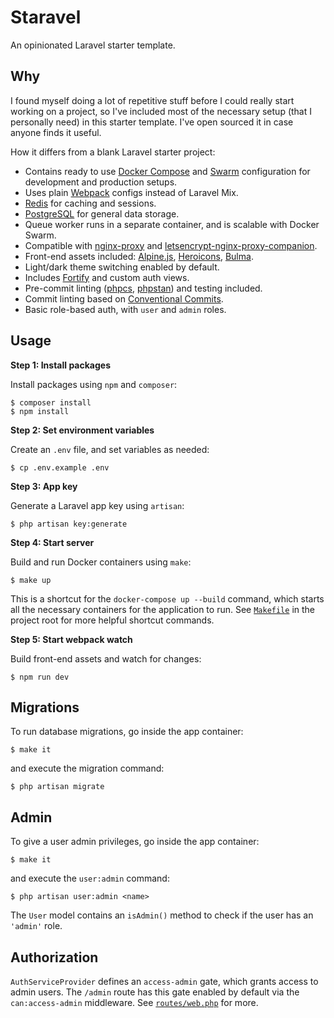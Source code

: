 # Staravel

An opinionated Laravel starter template.

## Why

I found myself doing a lot of repetitive stuff before I could really start working on a project, so I've included most of the necessary setup (that I personally need) in this starter template. I've open sourced it in case anyone finds it useful.

How it differs from a blank Laravel starter project:

- Contains ready to use [Docker Compose](https://docs.docker.com/compose/) and [Swarm](https://docs.docker.com/engine/swarm/) configuration for development and production setups.
- Uses plain [Webpack](https://webpack.js.org/) configs instead of Laravel Mix.
- [Redis](https://redis.io/) for caching and sessions.
- [PostgreSQL](https://www.postgresql.org/) for general data storage.
- Queue worker runs in a separate container, and is scalable with Docker Swarm.
- Compatible with [nginx-proxy](https://github.com/nginx-proxy/nginx-proxy) and [letsencrypt-nginx-proxy-companion](https://github.com/nginx-proxy/docker-letsencrypt-nginx-proxy-companion).
- Front-end assets included: [Alpine.js](https://github.com/alpinejs/alpine), [Heroicons](https://heroicons.com/), [Bulma](https://bulma.io/).
- Light/dark theme switching enabled by default.
- Includes [Fortify](https://laravel.com/docs/fortify) and custom auth views.
- Pre-commit linting ([phpcs](https://github.com/squizlabs/PHP_CodeSniffer), [phpstan](https://github.com/phpstan/phpstan)) and testing included.
- Commit linting based on [Conventional Commits](https://www.conventionalcommits.org/en/v1.0.0/).
- Basic role-based auth, with `user` and `admin` roles.

## Usage

**Step 1: Install packages**

Install packages using `npm` and `composer`:

```
$ composer install
$ npm install
```

**Step 2: Set environment variables**

Create an `.env` file, and set variables as needed:

```
$ cp .env.example .env
```

**Step 3: App key**

Generate a Laravel app key using `artisan`:

```
$ php artisan key:generate
```

**Step 4: Start server**

Build and run Docker containers using `make`:

```
$ make up
```

This is a shortcut for the `docker-compose up --build` command, which starts all the necessary containers for the application to run. See [`Makefile`](https://github.com/riteable/staravel/blob/master/Makefile) in the project root for more helpful shortcut commands.

**Step 5: Start webpack watch**

Build front-end assets and watch for changes:

```
$ npm run dev
```

## Migrations

To run database migrations, go inside the app container:

```
$ make it
```

and execute the migration command:

```
$ php artisan migrate
```

## Admin

To give a user admin privileges, go inside the app container:

```
$ make it
```

and execute the `user:admin` command:

```
$ php artisan user:admin <name>
```

The `User` model contains an `isAdmin()` method to check if the user has an `'admin'` role.

## Authorization

`AuthServiceProvider` defines an `access-admin` gate, which grants access to admin users. The `/admin` route has this gate enabled by default via the `can:access-admin` middleware. See [`routes/web.php`](https://github.com/riteable/staravel/blob/master/routes/web.php) for more.

